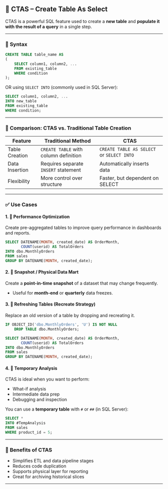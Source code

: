 ## 🧱 **CTAS – Create Table As Select**

CTAS is a powerful SQL feature used to create a **new table** and **populate it with the result of a query** in a single step.

---

### 🔧 **Syntax**

```sql
CREATE TABLE table_name AS
(
    SELECT column1, column2, ...
    FROM existing_table
    WHERE condition
);
```

OR using `SELECT INTO` (commonly used in SQL Server):

```sql
SELECT column1, column2, ...
INTO new_table
FROM existing_table
WHERE condition;
```

---

### 📌 **Comparison: CTAS vs. Traditional Table Creation**

| Feature        | Traditional Method                    | CTAS                                      |
| -------------- | ------------------------------------- | ----------------------------------------- |
| Table Creation | `CREATE TABLE` with column definition | `CREATE TABLE AS SELECT` or `SELECT INTO` |
| Data Insertion | Requires separate `INSERT` statement  | Automatically inserts data                |
| Flexibility    | More control over structure           | Faster, but dependent on SELECT           |

---

### ✅ **Use Cases**

#### 1. 🚀 **Performance Optimization**

Create pre-aggregated tables to improve query performance in dashboards and reports.

```sql
SELECT DATENAME(MONTH, created_date) AS OrderMonth,
       COUNT(userid) AS TotalOrders
INTO dbo.MonthlyOrders
FROM sales
GROUP BY DATENAME(MONTH, created_date);
```

#### 2. 📸 **Snapshot / Physical Data Mart**

Create a **point-in-time snapshot** of a dataset that may change frequently.

* Useful for **month-end** or **quarterly** data freezes.

#### 3. 🔁 **Refreshing Tables (Recreate Strategy)**

Replace an old version of a table by dropping and recreating it.

```sql
IF OBJECT_ID('dbo.MonthlyOrders', 'U') IS NOT NULL
    DROP TABLE dbo.MonthlyOrders;

SELECT DATENAME(MONTH, created_date) AS OrderMonth,
       COUNT(userid) AS TotalOrders
INTO dbo.MonthlyOrders
FROM sales
GROUP BY DATENAME(MONTH, created_date);
```

#### 4. 🧪 **Temporary Analysis**

CTAS is ideal when you want to perform:

* What-if analysis
* Intermediate data prep
* Debugging and inspection

You can use a **temporary table** with `#` or `##` (in SQL Server):

```sql
SELECT * 
INTO #TempAnalysis 
FROM sales 
WHERE product_id = 5;
```

---

### 🧩 **Benefits of CTAS**

* Simplifies ETL and data pipeline stages
* Reduces code duplication
* Supports physical layer for reporting
* Great for archiving historical slices

---
